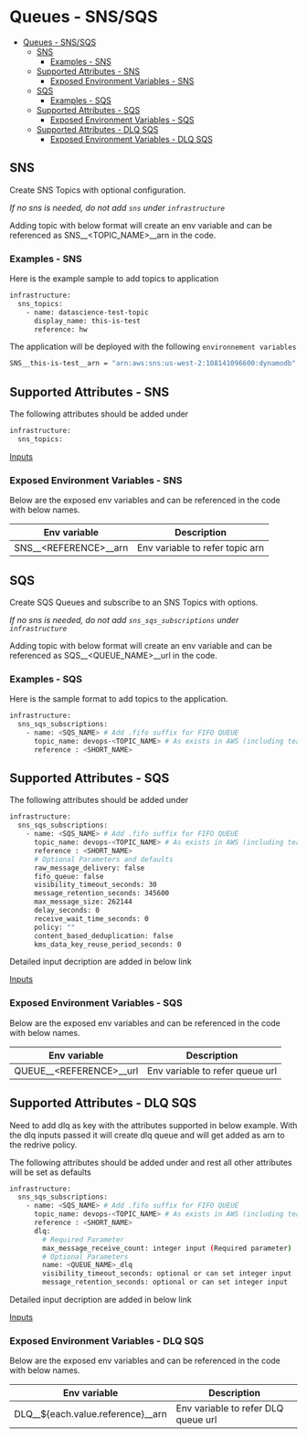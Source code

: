 # Queues - SNS/SQS

- [Queues - SNS/SQS](#queues---snssqs)
  - [SNS](#sns)
    - [Examples - SNS](#examples---sns)
  - [Supported Attributes - SNS](#supported-attributes---sns)
    - [Exposed Environment Variables - SNS](#exposed-environment-variables---sns)
  - [SQS](#sqs)
    - [Examples - SQS](#examples---sqs)
  - [Supported Attributes - SQS](#supported-attributes---sqs)
    - [Exposed Environment Variables - SQS](#exposed-environment-variables---sqs)
  - [Supported Attributes - DLQ SQS](#supported-attributes---dlq-sqs)
    - [Exposed Environment Variables - DLQ SQS](#exposed-environment-variables---dlq-sqs)

## SNS

Create SNS Topics with optional configuration.

*If no sns is needed, do not add `sns` under `infrastructure`*

Adding topic with below format will create an env variable and
can be referenced as SNS__<TOPIC_NAME>__arn in the code.

### Examples - SNS

Here is the example sample to add topics to application

```bash
infrastructure:
  sns_topics:
    - name: datascience-test-topic
      display_name: this-is-test
      reference: hw
```

The application will be deployed with the following `environnement variables`

```bash
SNS__this-is-test__arn = "arn:aws:sns:us-west-2:108141096600:dynamodb"
```

## Supported Attributes - SNS

The following attributes should be added under

```bash
infrastructure:
  sns_topics:
```

[Inputs](../../modules/common/messaging/README.md#inputs)

### Exposed Environment Variables - SNS

Below are the exposed env variables and can be referenced
in the code with below names.

| Env variable           | Description                     |
| ---------------------- | ------------------------------- |
| SNS__\<REFERENCE>__arn  | Env variable to refer topic arn |

## SQS

Create SQS Queues and subscribe to an SNS Topics with options.

*If no sns is needed, do not add `sns_sqs_subscriptions` under `infrastructure`*

Adding topic with below format will create an env variable and
can be referenced as SQS__<QUEUE_NAME>__url in the code.

### Examples - SQS

Here is the sample format to add topics to the application.

```bash
infrastructure:
  sns_sqs_subscriptions:
    - name: <SQS_NAME> # Add .fifo suffix for FIFO QUEUE
      topic_name: devops-<TOPIC_NAME> # As exists in AWS (including team prefix)
      reference : <SHORT_NAME>
```

## Supported Attributes - SQS

The following attributes should be added under

```bash
infrastructure:
  sns_sqs_subscriptions:
    - name: <SQS_NAME> # Add .fifo suffix for FIFO QUEUE
      topic_name: devops-<TOPIC_NAME> # As exists in AWS (including team prefix)
      reference : <SHORT_NAME>
      # Optional Parameters and defaults
      raw_message_delivery: false
      fifo_queue: false
      visibility_timeout_seconds: 30
      message_retention_seconds: 345600
      max_message_size: 262144
      delay_seconds: 0
      receive_wait_time_seconds: 0
      policy: ""
      content_based_deduplication: false
      kms_data_key_reuse_period_seconds: 0
```

Detailed input decription are added in below link

[Inputs](../../modules/common/messaging/README.md#inputs)

### Exposed Environment Variables - SQS

Below are the exposed env variables and can be referenced
in the code with below names.

| Env variable             | Description                     |
| ------------------------ | ------------------------------- |
| QUEUE__\<REFERENCE>__url   | Env variable to refer queue url |

## Supported Attributes - DLQ SQS

Need to add dlq as key with the attributes supported in below example.
With the dlq inputs passed it will create dlq queue and
will get added as arn to the redrive policy.

The following attributes should be added under and rest all other attributes
will be set as defaults

```bash
infrastructure:
  sns_sqs_subscriptions:
    - name: <SQS_NAME> # Add .fifo suffix for FIFO QUEUE
      topic_name: devops-<TOPIC_NAME> # As exists in AWS (including team prefix)
      reference : <SHORT_NAME>
      dlq:
        # Required Parameter
        max_message_receive_count: integer input (Required parameter)
        # Optional Parameters
        name: <QUEUE_NAME>_dlq
        visibility_timeout_seconds: optional or can set integer input
        message_retention_seconds: optional or can set integer input
```

Detailed input decription are added in below link

[Inputs](../../modules/common/messaging/README.md#inputs)

### Exposed Environment Variables - DLQ SQS

Below are the exposed env variables and can be referenced
in the code with below names.

| Env variable             | Description                     |
| ------------------------ | ------------------------------- |
| DLQ__${each.value.reference}__arn   | Env variable to refer DLQ queue url |
